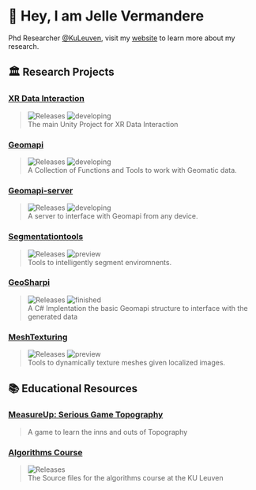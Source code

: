 <link rel="stylesheet" href="https://cdn.jsdelivr.net/gh/devicons/devicon@v2.15.1/devicon.min.css">

# :wave: Hey, I am Jelle Vermandere
Phd Researcher [@KuLeuven](https://iiw.kuleuven.be/onderzoek/geomatics/home), visit my [website](https://www.jellever.be/research) to learn more about my research.


## 🏛 Research Projects

### [XR Data Interaction](https://github.com/JelleKUL/XRDataInteraction)
> <img alt="Releases" src="https://img.shields.io/badge/-Unity-000?logo=unity"> <img alt="developing" src="https://img.shields.io/badge/status-developing-yellow">\
> The main Unity Project for XR Data Interaction

### [Geomapi](https://geomatics.pages.gitlab.kuleuven.be/research-projects/geomapi/index.html) 
><img alt="Releases" src="https://img.shields.io/badge/-Python-3776AB?logo=python&logoColor=white"> <img alt="developing" src="https://img.shields.io/badge/status-developing-yellow">\
>A Collection of Functions and Tools to work with Geomatic data.

### [Geomapi-server](https://github.com/JelleKUL/geomapi-server) 
> <img alt="Releases" src="https://img.shields.io/badge/-Python-3776AB?logo=python&logoColor=white"> <img alt="developing" src="https://img.shields.io/badge/status-developing-yellow">\
> A server to interface with Geomapi from any device.

### [Segmentationtools](https://github.com/JelleKUL/generic-segmentation-tools) 
> <img alt="Releases" src="https://img.shields.io/badge/-Python-3776AB?logo=python&logoColor=white"> <img alt="preview" src="https://img.shields.io/badge/status-preview-orange">\
> Tools to intelligently segment enviromnents.

### [GeoSharpi](https://github.com/JelleKUL/GeoSharpi) 
> <img alt="Releases" src="https://img.shields.io/badge/-Unity-000?logo=unity"> <img alt="finished" src="https://img.shields.io/badge/status-finished-green">\
> A C# Implentation the basic Geomapi structure to interface with the generated data

### [MeshTexturing](https://github.com/JelleKUL/MeshTexturing) 
> <img alt="Releases" src="https://img.shields.io/badge/-Unity-000?logo=unity"> <img alt="preview" src="https://img.shields.io/badge/status-preview-orange">\
> Tools to dynamically texture meshes given localized images.


## :books: Educational Resources

### [MeasureUp: Serious Game Topography](https://iiw.kuleuven.be/serious-game-topografie/)
> A game to learn the inns and outs of Topography

### [Algorithms Course](https://github.com/JelleKUL/algorithms-course-student) 
> <img alt="Releases" src="https://img.shields.io/badge/-Python-3776AB?logo=python&logoColor=white">\
> The Source files for the algorithms course at the KU Leuven
